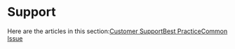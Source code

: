 # Support

Here are the articles in this section:[Customer Support](customer-support.md)[Best Practice](https://docs.thinkincoin.com/networks/binance-smart-chain/binance-bridge/support/best-practice)[Common Issue](https://docs.thinkincoin.com/networks/binance-smart-chain/binance-bridge/support/common-issue)

